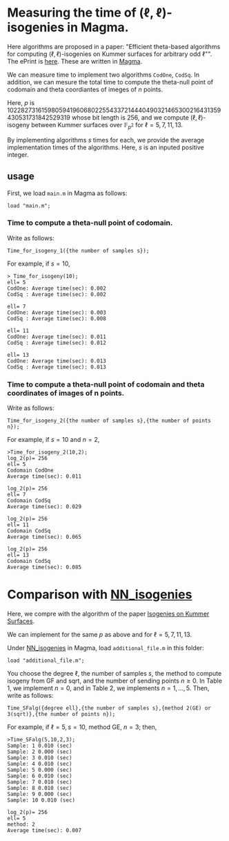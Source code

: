 # Measuring the time of $(\ell,\ell)$-isogenies in Magma.


Here algorithms are proposed in a paper: "Efficient theta-based algorithms for computing $(\ell,\ell)$-isogenies on Kummer surfaces for arbitrary odd $\ell$"". The ePrint is [here](https://eprint.iacr.org/2024/1519). 
These are written in [Magma](http://magma.maths.usyd.edu.au/magma/).


We can measure time to implement two algorithms $\mathtt{CodOne}$, $\mathtt{CodSq}$.
In addition, we can mesure the total time to compute the theta-null point of codomain and theta coordiantes of imeges of $n$ points.

Here, $p$ is 102282731615980594196068022554337214440490321465300216431359430531731842529319 whose bit length is 256, 
and we compute $(\ell,\ell)$-isogeny between Kummer surfaces over $\mathbb{F}_{p^2}$ for $\ell=5,7,11,13$.


By implementing algorithms $s$ times for each, we provide the average implementation times of the algorithms. Here, $s$ is an inputed positive integer. 

## usage

First, we load ```main.m```  in Magma as follows:
```
load "main.m";
```

### Time to compute a theta-null point of codomain.

Write as follows:
```
Time_for_isogeny_1({the number of samples s});
```
For example, if $s=10$,  
```
> Time_for_isogeny(10);
ell= 5
CodOne: Average time(sec): 0.002
CodSq : Average time(sec): 0.002

ell= 7
CodOne: Average time(sec): 0.003
CodSq : Average time(sec): 0.008

ell= 11
CodOne: Average time(sec): 0.011
CodSq : Average time(sec): 0.012

ell= 13
CodOne: Average time(sec): 0.013
CodSq : Average time(sec): 0.013
```
### Time to compute a theta-null point of codomain and theta coordinates of images of n points.

Write as follows:
```
Time_for_isogeny_2({the number of samples s},{the number of points n});
```

For example, if $s=10$ and $n=2$, 
```
>Time_for_isogeny_2(10,2);
log_2(p)= 256
ell= 5
Codomain CodOne
Average time(sec): 0.011

log_2(p)= 256
ell= 7
Codomain CodSq
Average time(sec): 0.029

log_2(p)= 256
ell= 11
Codomain CodSq
Average time(sec): 0.065

log_2(p)= 256
ell= 13
Codomain CodSq
Average time(sec): 0.085
```



# Comparison with  [NN_isogenies](https://github.com/mariascrs/NN_isogenies)

Here, we compre with the algorithm of the paper [Isogenies on Kummer Surfaces](https://arxiv.org/abs/2409.14819).

We can implement for the same $p$ as above and for $\ell=5,7,11,13$.

Under [NN_isogenies](https://github.com/mariascrs/NN_isogenies)  in Magma, load  ```additional_file.m``` in this folder: 
```
load "additional_file.m";
```

You choose the degree $\ell$, the number of samples $s$, the method to compute isogeny from GF and sqrt, and the number of sending points $n\ge 0$. 
In Table 1, we implement $n=0$, and in Table 2, we implements $n=1,\dots,5$.
Then, write as follows: 

```
Time_SFalg({degree ell},{the number of samples s},{method 2(GE) or 3(sqrt)},{the number of points n});
```

For example, if $\ell=5, s=10$, method GE, $n=3$; then,  

```
>Time_SFalg(5,10,2,3);
Sample: 1 0.010 (sec)
Sample: 2 0.000 (sec)
Sample: 3 0.010 (sec)
Sample: 4 0.010 (sec)
Sample: 5 0.000 (sec)
Sample: 6 0.010 (sec)
Sample: 7 0.010 (sec)
Sample: 8 0.010 (sec)
Sample: 9 0.000 (sec)
Sample: 10 0.010 (sec)

log_2(p)= 256
ell= 5
method: 2
Average time(sec): 0.007
```





